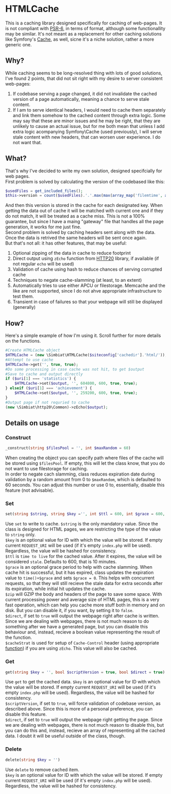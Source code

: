 # HTMLCache
This is a caching library designed specifically for caching of web-pages. It is not compliant with [PSR-6](https://github.com/php-fig/cache), in terms of format, although some functionallity may be similar. It's not meant as a replacement for other caching solutions like Symfony's [Cache](https://github.com/symfony/cache), as well, sicne it's a niche solution, rather a more generic one.

## Why?
While caching seems to be long-resolved thing with lots of good solutions, I've found 2 points, that did not sit right with my desire to server consistent web-pages:
1. If codebase serving a page changed, it did not invalidate the cached version of a page automatically, meaning a chance to serve stale content.
2. If I am to serve identical headers, I would need to cache them separately and link them somehow to the cached content through extra logic.
Some may say that these are minor issues and he may be right, that they are unlikely to cause an actual issue, but for me both mean that unless I add extra logic acompanying Symfony\Cache (used previously), I will serve stale content with new headers, that can worsen user experience. I do not want that.

## What?
That's why I've decided to write my own solution, designed specifcially for web pages.  
First problem is solved by calculating the version of the codebased like this:
```php
$usedFiles = get_included_files();
$this->version = count($usedFiles).'.'.max(max(array_map('filemtime', array_filter($usedFiles, 'is_file'))), 
```
And then this version is stored in the cache for each designated key. When getting the data out of cache it will be matched with current one and if they do not match, it will be treated as a cache miss. This is not a 100% guarantee, but since I have a maing "gateway" file that handles all the page generation, it works for me just fine.  
Second problem is solved by caching headers sent along with the data. Once the data is retrived the same headers will be sent once again.  
But that's not all: it has other features, that may be useful:
1. Optional zipping of the data in cache to reduce footprint
2. Direct output using `zEcho` function from [HTTP20](https://github.com/Simbiat/HTTP20/blob/main/doc/Common.md#zecho) library, if available (if not regular `echo` will be used)
3. Validation of cache using hash to reduce chances of serving corrupted cache
4. Techniques to negate cache-slamming (at least, to an extent)
5. Automatically tries to use either APCU or filestorage. Memcache and the like are not supported, since I do not ahve appropriate infrastructure to test them.
6. Transient in case of failures so that your webpage will still be displayed (generally)

## How?
Here's a simple example of how I'm using it. Scroll further for more details on the functions.
```php
#Create HTMLCache object
$HTMLCache = (new \Simbiat\HTMLCache($siteconfig['cachedir'].'html/'));
#Attempt to use cache
$HTMLCache->get('', true, true);
#Do some processing in case cache was not hit, to get $output
#Save to cache and output directly
if ($uri[1] === 'statistics') {
    $HTMLCache->set($output, '', 604800, 600, true, true);
} elseif ($uri[1] === 'achievement') {
    $HTMLCache->set($output, '', 259200, 600, true, true);
}
#Output page if not requried to cache
(new \Simbiat\http20\Common)->zEcho($output);
```

## Details on usage
### Construct
```php
_construct(string $filesPool = '', int $maxRandom = 60)
```
When creating the object you can specify path where files of the cache will be stored using `$filesPool`. If empty, this will let the class know, that you do not want to use filestorage for caching.  
In order to negate cach slamming, class reduces expiration date during validation by a random amount from 0 to `$maxRandom`, which is defaulted to 60 seconds. You can adjust this number or use 0 to, essentially, disable this feature (not advisable).  

### Set
```php
set(string $string, string $key ='', int $ttl = 600, int $grace = 600, bool $zip = true, bool $direct = true, string $cacheStrat = '')
```
Use `set` to write to cache. `$string` is the only mandatory value. Since the class is designed for HTML pages, we are restricting the type of the value to `string` only.  
`$key` is an optional value for ID with which the value will be stored. If empty current `REQUEST_URI` will be used (if it's empty `index.php` will be used). Regardless, the value will be hashed for consistency.  
`$ttl` is `time to live` for the cached value. After it expires, the value will be considered `stale`. Defaults to 600, that is 10 minutes.  
`$grace` is an optional grace period to help with cache slamming. When cache hit is successful, but it has expired, class updates the expiration value to `time()+$grace` and sets `$grace = 0`. This helps with concurrent requests, so that they will still recieve the stale data for extra seconds after its expiration, while initial hit updates the cache.  
`$zip` will GZIP the body and headers of the page to save some space. With current processing power and average size of HTML pages, this is a very fast operation, which can help you cache more stuff both in memory and on disk. But you can disable it, if you want, by setting it to `false`.  
`$direct`, if set to `true` will output the webpage right after cache is written. Since we are dealing with webpages, there is not much reason to do something after we have a generated page, but you can disable this behaviour and, instead, recieve a boolean value representing the result of the function.  
`$cacheStrat` is used for setup of `Cache-Control` header (using appropriate [function](https://github.com/Simbiat/HTTP20/blob/main/doc/Headers.md#cachecontrol)) if you are using `zEcho`. This value will also be cached.

### Get
```php
get(string $key = '', bool $scriptVersion = true, bool $direct = true)
```
Use `get` to get the cached data.
`$key` is an optional value for ID with which the value will be stored. If empty current `REQUEST_URI` will be used (if it's empty `index.php` will be used). Regardless, the value will be hashed for consistency.  
`$scriptVersion`, if set to `true`, will force validation of codebase version, as described above. Since this is more of a personal preference, you can disable this feature.  
`$direct`, if set to `true` will output the webpage right getting the page. Since we are dealing with webpages, there is not much reason to disable this, but you can do this and, instead, recieve an array of representing all the cached data. I doubt it will be useful outside of the class, though.  

### Delete
```php
delete(string $key = '')
```
Use `delete` to remove cached item.  
`$key` is an optional value for ID with which the value will be stored. If empty current `REQUEST_URI` will be used (if it's empty `index.php` will be used). Regardless, the value will be hashed for consistency.